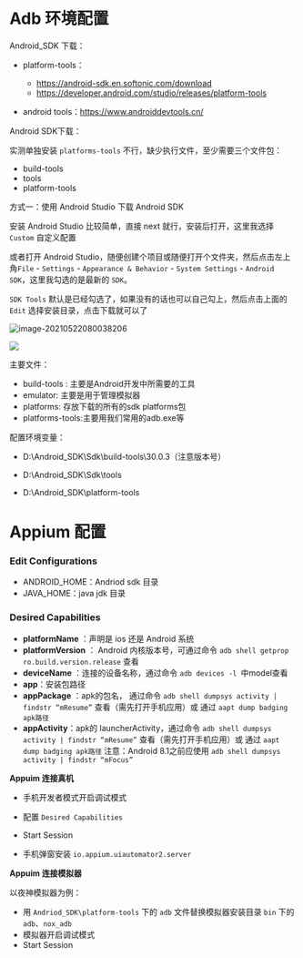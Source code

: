 # Adb 环境配置

Android_SDK 下载：

- platform-tools：

  - https://android-sdk.en.softonic.com/download
  - https://developer.android.com/studio/releases/platform-tools 
- android tools：https://www.androiddevtools.cn/



Android SDK下载：

实测单独安装 `platforms-tools` 不行，缺少执行文件，至少需要三个文件包：

- build-tools 
- tools
- platform-tools

方式一：使用 Android Studio 下载 Android SDK

安装 Android Studio 比较简单，直接 next 就行，安装后打开，这里我选择 `Custom` 自定义配置



或者打开 Android Studio，随便创建个项目或随便打开个文件夹，然后点击左上角`File` - `Settings` - `Appearance & Behavior` - `System Settings` - `Android SDK`，这里我勾选的是最新的 `SDK`。

`SDK Tools` 默认是已经勾选了，如果没有的话也可以自己勾上，然后点击上面的 `Edit` 选择安装目录，点击下载就可以了





![image-20210522080038206](C:\Users\Jamais-vu\AppData\Roaming\Typora\typora-user-images\image-20210522080038206.png)

![](C:\Users\Jamais-vu\AppData\Roaming\Typora\typora-user-images\image-20210522082409860.png)



主要文件：

- build-tools : 主要是Android开发中所需要的工具
- emulator: 主要是用于管理模拟器
- platforms: 存放下载的所有的sdk platforms包
- platforms-tools:主要用我们常用的adb.exe等

配置环境变量：

- D:\Android_SDK\Sdk\build-tools\30.0.3（注意版本号）

- D:\Android_SDK\Sdk\tools

- D:\Android_SDK\platform-tools

# Appium 配置



### Edit  Configurations

- ANDROID_HOME：Andriod sdk 目录
- JAVA_HOME：java jdk 目录

### Desired Capabilities

- **platformName** ：声明是 ios 还是 Android 系统
- **platformVersion** ： Android 内核版本号，可通过命令 `adb shell getprop ro.build.version.release` 查看
- **deviceName** ：连接的设备名称，通过命令 `adb devices -l `中model查看
- **app**：安装包路径
- **appPackage** ：apk的包名， 通过命令 `adb shell dumpsys activity | findstr “mResume”` 查看（需先打开手机应用）或 通过 `aapt dump badging apk路径`
- **appActivity**：apk的 launcherActivity，通过命令 `adb shell dumpsys activity | findstr “mResume”` 查看（需先打开手机应用）或 通过 `aapt dump badging apk路径`
注意：Android 8.1之前应使用 `adb shell dumpsys activity | findstr “mFocus”`

**Appuim 连接真机**

- 手机开发者模式开启调试模式
- 配置 `Desired Capabilities`

- Start Session
- 手机弹窗安装 `io.appium.uiautomator2.server`

**Appuim 连接模拟器**

以夜神模拟器为例：

- 用 `Andriod_SDK\platform-tools` 下的 `adb` 文件替换模拟器安装目录 `bin` 下的 `adb`、`nox_adb`
- 模拟器开启调试模式
- Start Session







